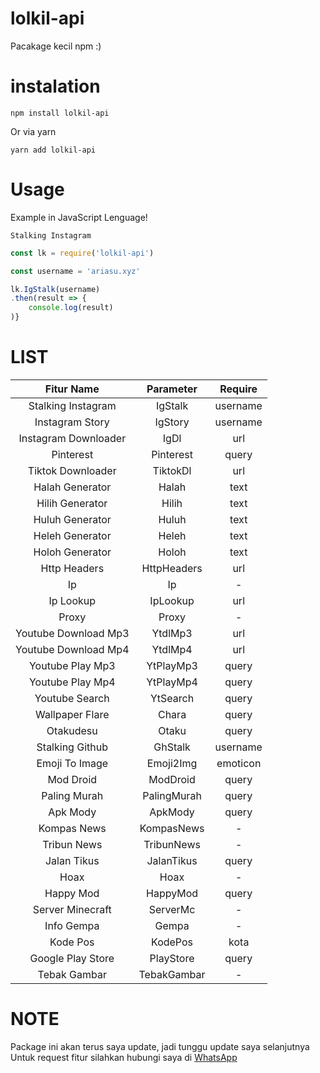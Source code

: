 # lolkil-api

Pacakage kecil npm :)

# instalation
```shell
npm install lolkil-api
```
Or via yarn
```shell
yarn add lolkil-api
```

# Usage

Example in JavaScript Lenguage!

```Stalking Instagram```
```javascript
const lk = require('lolkil-api')

const username = 'ariasu.xyz'

lk.IgStalk(username)
.then(result => {
    console.log(result)
)}
```

# LIST

| Fitur Name | Parameter | Require |
| :------------: | :---------------: | :-----: |
| Stalking Instagram | IgStalk | username |
| Instagram Story | IgStory  |   username |
| Instagram Downloader | IgDl | url |
| Pinterest | Pinterest | query |
| Tiktok Downloader | TiktokDl | url |
| Halah Generator | Halah | text |
| Hilih Generator | Hilih | text |
| Huluh Generator | Huluh | text |
| Heleh Generator | Heleh | text |
| Holoh Generator | Holoh | text |
| Http Headers | HttpHeaders | url |
| Ip | Ip | - |
| Ip Lookup | IpLookup | url |
| Proxy | Proxy | - |
| Youtube Download Mp3 | YtdlMp3 | url |
| Youtube Download Mp4 | YtdlMp4 | url |
| Youtube Play Mp3 | YtPlayMp3 | query |
| Youtube Play Mp4 | YtPlayMp4 | query |
| Youtube Search | YtSearch | query |
| Wallpaper Flare | Chara | query |
| Otakudesu | Otaku | query |
| Stalking Github | GhStalk | username |
| Emoji To Image | Emoji2Img | emoticon |
| Mod Droid | ModDroid | query |
| Paling Murah | PalingMurah | query |
| Apk Mody | ApkMody | query |
| Kompas News | KompasNews | - |
| Tribun News | TribunNews | - |
| Jalan Tikus | JalanTikus | query |
| Hoax | Hoax | - |
| Happy Mod | HappyMod | query |
| Server Minecraft | ServerMc | - |
| Info Gempa | Gempa | - |
| Kode Pos | KodePos | kota |
| Google Play Store | PlayStore | query |
| Tebak Gambar | TebakGambar | - |


# NOTE

Package ini akan terus saya update, jadi tunggu update saya selanjutnya
Untuk request fitur silahkan hubungi saya di [WhatsApp](https://wa.me/628578544512)